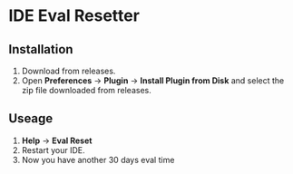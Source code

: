# IDE Eval Resetter
## Installation
1. Download from releases.
2. Open **Preferences** -> **Plugin** -> **Install Plugin from Disk** and select the zip file downloaded from releases.
## Useage
1. **Help** -> **Eval Reset**
2. Restart your IDE.
3. Now you have another 30 days eval time
